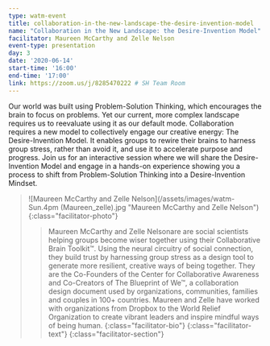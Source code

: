 ```yaml
---
type: watm-event
title: collaboration-in-the-new-landscape-the-desire-invention-model
name: "Collaboration in the New Landscape: the Desire-Invention Model"
facilitator: Maureen McCarthy and Zelle Nelson
event-type: presentation
day: 3
date: '2020-06-14'
start-time: '16:00'
end-time: '17:00'
link: https://zoom.us/j/8285470222 # SH Team Room
---
```


Our world was built using Problem-Solution Thinking, which encourages the brain to focus on problems. Yet our current, more complex landscape requires us to reevaluate using it as our default mode. Collaboration requires a new model to collectively engage our creative energy: The Desire-Invention Model. It enables groups to rewire their brains to harness group stress, rather than avoid it, and use it to accelerate purpose and progress. Join us for an interactive session where we will share the Desire-Invention Model and engage in a hands-on experience showing you a process to shift from Problem-Solution Thinking into a Desire-Invention Mindset.

> ![Maureen McCarthy and Zelle Nelson](/assets/images/watm-Sun.4pm (Maureen_zelle).jpg "Maureen McCarthy and Zelle Nelson")
> {:class="facilitator-photo"}
>
> > Maureen McCarthy and Zelle Nelsonare are social scientists helping groups become wiser together using their Collaborative Brain Toolkit™. Using the neural circuitry of social connection, they build trust by harnessing group stress as a design tool to generate more resilient, creative ways of being together. They are the Co-Founders of the Center for Collaborative Awareness and Co-Creators of The Blueprint of We™, a collaboration design document used by organizations, communities, families and couples in 100+ countries. Maureen and Zelle have worked with organizations from Dropbox to the World Relief Organization to create vibrant leaders and inspire mindful ways of being human.
> > {:class="facilitator-bio"}
> {:class="facilitator-text"}
{:class="facilitator-section"}
